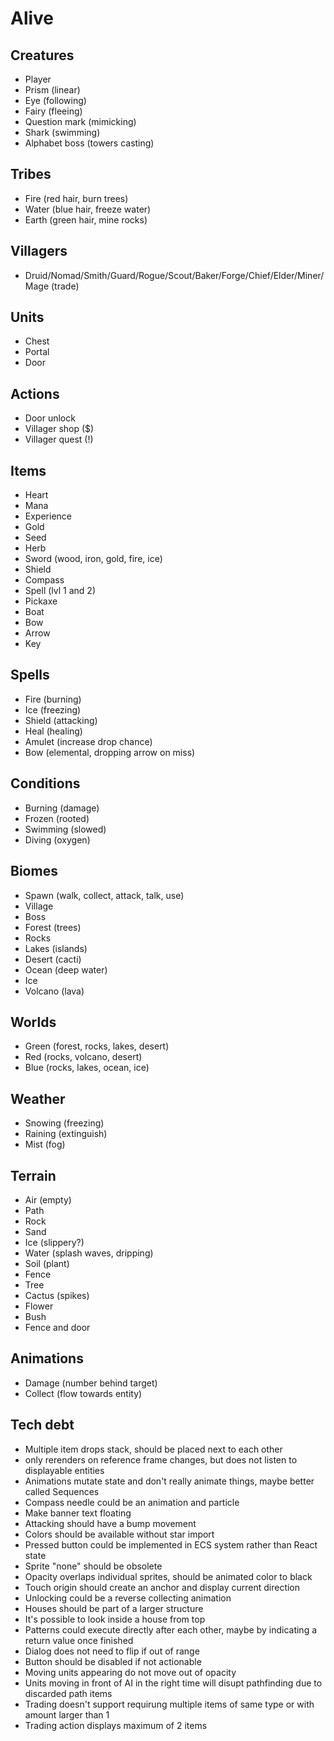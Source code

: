 # Alive

## Creatures

- Player
- Prism (linear)
- Eye (following)
- Fairy (fleeing)
- Question mark (mimicking)
- Shark (swimming)
- Alphabet boss (towers casting)

## Tribes

- Fire (red hair, burn trees)
- Water (blue hair, freeze water)
- Earth (green hair, mine rocks)

## Villagers

- Druid/Nomad/Smith/Guard/Rogue/Scout/Baker/Forge/Chief/Elder/Miner/Mage (trade)

## Units

- Chest
- Portal
- Door

## Actions

- Door unlock
- Villager shop ($)
- Villager quest (!)

## Items

- Heart
- Mana
- Experience
- Gold
- Seed
- Herb
- Sword (wood, iron, gold, fire, ice)
- Shield
- Compass
- Spell (lvl 1 and 2)
- Pickaxe
- Boat
- Bow
- Arrow
- Key

## Spells

- Fire (burning)
- Ice (freezing)
- Shield (attacking)
- Heal (healing)
- Amulet (increase drop chance)
- Bow (elemental, dropping arrow on miss)

## Conditions

- Burning (damage)
- Frozen (rooted)
- Swimming (slowed)
- Diving (oxygen)

## Biomes

- Spawn (walk, collect, attack, talk, use)
- Village
- Boss
- Forest (trees)
- Rocks
- Lakes (islands)
- Desert (cacti)
- Ocean (deep water)
- Ice
- Volcano (lava)

## Worlds

- Green (forest, rocks, lakes, desert)
- Red (rocks, volcano, desert)
- Blue (rocks, lakes, ocean, ice)

## Weather

- Snowing (freezing)
- Raining (extinguish)
- Mist (fog)

## Terrain

- Air (empty)
- Path
- Rock
- Sand
- Ice (slippery?)
- Water (splash waves, dripping)
- Soil (plant)
- Fence
- Tree
- Cactus (spikes)
- Flower
- Bush
- Fence and door

## Animations

- Damage (number behind target)
- Collect (flow towards entity)

## Tech debt

- Multiple item drops stack, should be placed next to each other
- <Terminal> only rerenders on reference frame changes, but does not listen to displayable entities
- Animations mutate state and don't really animate things, maybe better called Sequences
- Compass needle could be an animation and particle
- Make banner text floating
- Attacking should have a bump movement
- Colors should be available without star import
- Pressed button could be implemented in ECS system rather than React state
- Sprite "none" should be obsolete
- Opacity overlaps individual sprites, should be animated color to black
- Touch origin should create an anchor and display current direction
- Unlocking could be a reverse collecting animation
- Houses should be part of a larger structure
- It's possible to look inside a house from top
- Patterns could execute directly after each other, maybe by indicating a return value once finished
- Dialog does not need to flip if out of range
- Button should be disabled if not actionable
- Moving units appearing do not move out of opacity
- Units moving in front of AI in the right time will disupt pathfinding due to discarded path items
- Trading doesn't support requirung multiple items of same type or with amount larger than 1
- Trading action displays maximum of 2 items

